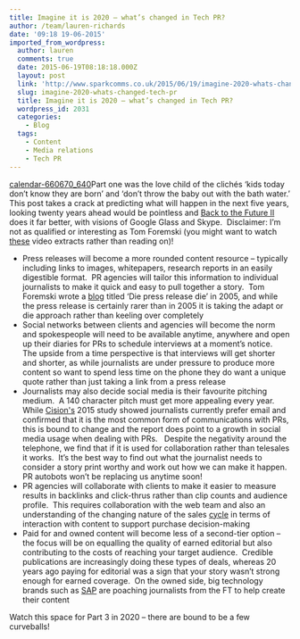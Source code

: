 ```yaml
---
title: Imagine it is 2020 – what’s changed in Tech PR?
author: /team/lauren-richards
date: '09:18 19-06-2015'
imported_from_wordpress:
  author: lauren
  comments: true
  date: 2015-06-19T08:18:18.000Z
  layout: post
  link: 'http://www.sparkcomms.co.uk/2015/06/19/imagine-2020-whats-changed-tech-pr/'
  slug: imagine-2020-whats-changed-tech-pr
  title: Imagine it is 2020 – what’s changed in Tech PR?
  wordpress_id: 2031
  categories:
    - Blog
  tags:
    - Content
    - Media relations
    - Tech PR
---
```


[calendar-660670_640](calendar-660670_640-150x150.jpg)Part one was the love child of the clichés ‘kids today don’t know they are born’ and ‘don’t throw the baby out with the bath water.’ This post takes a crack at predicting what will happen in the next five years, looking twenty years ahead would be pointless and [Back to the Future II](http://www.theguardian.com/film/filmblog/2015/jan/02/what-back-to-the-future-part-ii-got-right-and-wrong-about-2015-an-a-zII) does it far better, with visions of Google Glass and Skype.  Disclaimer: I’m not as qualified or interesting as Tom Foremski (you might want to watch [these](http://www.mynewsdesk.com/uk/mynewsdesk/blog_posts/technology-and-media-expert-tom-foremski-talks-futurecommms-28935) video extracts rather than reading on)!

  * Press releases will become a more rounded content resource – typically including links to images, whitepapers, research reports in an easily digestible format.  PR agencies will tailor this information to individual journalists to make it quick and easy to pull together a story.  Tom Foremski wrote a [blog](http://www.siliconvalleywatcher.com/mt/archives/2006/02/die_press_relea.php) titled ‘Die press release die’ in 2005, and while the press release is certainly rarer than in 2005 it is taking the adapt or die approach rather than keeling over completely
  * Social networks between clients and agencies will become the norm and spokespeople will need to be available anytime, anywhere and open up their diaries for PRs to schedule interviews at a moment’s notice.  The upside from a time perspective is that interviews will get shorter and shorter, as while journalists are under pressure to produce more content so want to spend less time on the phone they do want a unique quote rather than just taking a link from a press release
  * Journalists may also decide social media is their favourite pitching medium.  A 140 character pitch must get more appealing every year.  While [Cision's](http://www.cision.com/uk/blog/tag/social-journalism-study-2015/) 2015 study showed journalists currently prefer email and confirmed that it is the most common form of communications with PRs, this is bound to change and the report does point to a growth in social media usage when dealing with PRs.   Despite the negativity around the telephone, we find that if it is used for collaboration rather than telesales it works.  It’s the best way to find out what the journalist needs to consider a story print worthy and work out how we can make it happen.  PR autobots won’t be replacing us anytime soon!
  * PR agencies will collaborate with clients to make it easier to measure results in backlinks and click-thrus rather than clip counts and audience profile.  This requires collaboration with the web team and also an understanding of the changing nature of the sales [cycle](http://blogs.forrester.com/lori_wizdo/12-10-04-buyer_behavior_helps_b2b_marketers_guide_the_buyers_journey) in terms of interaction with content to support purchase decision-making
  * Paid for and owned content will become less of a second-tier option – the focus will be on equalling the quality of earned editorial but also contributing to the costs of reaching your target audience.  Credible publications are increasingly doing these types of deals, whereas 20 years ago paying for editorial was a sign that your story wasn’t strong enough for earned coverage.  On the owned side, big technology brands such as [SAP](https://www.news-sap.com/author/paultaylor/) are poaching journalists from the FT to help create their content

Watch this space for Part 3 in 2020 – there are bound to be a few curveballs!
